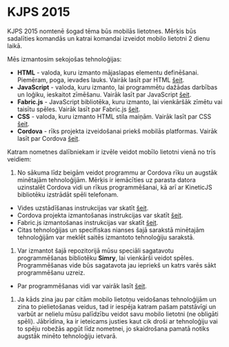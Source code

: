 # KJPS 2015

KJPS 2015 nomtenē šogad tēma būs mobilās lietotnes. Mērķis būs sadalīties komandās un katrai komandai izveidot mobilo lietotni 2 dienu laikā.

Mēs izmantosim sekojošas tehnoloģijas:
* **HTML** - valoda, kuru izmanto mājaslapas elementu definēšanai. Piemēram, poga, ievades lauks. Vairāk lasīt par HTML [šeit](http://www.w3schools.com/html/).
* **JavaScript** - valoda, kuru izmanto, lai programmētu dažādas darbības un loģiku, ieskaitot zīmēšanu. Vairāk lasīt par JavaScript [šeit](http://www.w3schools.com/js/default.asp).
* **Fabric.js** - JavaScript bibliotēka, kuru izmanto, lai vienkāršāk zīmētu vai taisītu spēles. Vairāk lasīt par Fabric.js [šeit](http://fabricjs.com/).
* **CSS** - valoda, kuru izmanto HTML stila maiņām. Vairāk lasīt par CSS [šeit](http://www.w3schools.com/css/).
* **Cordova** - rīks projekta izveidošanai priekš mobilās platformas. Vairāk lasīt par Cordova [šeit](http://cordova.apache.org/docs/en/5.0.0/guide_cli_index.md.html#The%20Command-Line%20Interface).

Katram nometnes dalībniekam ir izvēle veidot mobīlo lietotni vienā no trīs veidiem:

1. No sākuma līdz beigām veidot programmu ar Cordova rīku un augstāk minētajām tehnoloģijām. Mērķis ir iemācīties uz parasta datora uzinstalēt Cordova vidi un rīkus programmēšanai, kā arī ar KineticJS bibliotēku izstrādāt spēli telefonam.
  * Vides uzstādīšanas instrukcijas var skatīt [šeit](/doc/install.md).
  * Cordova projekta izmantošanas instrukcijas var skatīt [šeit](/doc/cordova.md).
  * Fabric.js izmantošanas instrukcijas var skatīt [šeit](/doc/fabric.md).
  * Citas tehnoloģijas un specifiskas nianses šajā sarakstā minētajām tehnoloģijām var meklēt saitēs izmantoto tehnoloģiju sarakstā.
1. Var izmantot šajā repozitorijā mūsu speciāli sagatavotu programmēšanas bibliotēku **Simry**, lai vienkārši veidot spēles. Programmēšanas vide būs sagatavota jau iepriekš un katrs varēs sākt programmēšanu uzreiz.
  * Par programmēšanas vidi var vairāk lasīt [šeit](/doc/simry.md).
1. Ja kāds zina jau par citām mobilo lietotņu veidošanas tehnoloģijām un zina to pielietošanas veidus, tad ir iespēja katram pašam patstāvīgi un varbūt ar nelielu mūsu palīdzību veidot savu mobilo lietotni (ne obligāti spēli). Jābrīdina, ka ir ieteicams justies kaut cik droši ar tehnoloģiju vai to spēju robežās apgūt līdz nometnei, jo skaidrošana pamatā notiks augstāk minēto tehnoloģiju ietvarā.